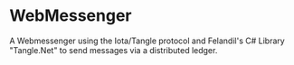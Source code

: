 # WebMessenger


A Webmessenger using the Iota/Tangle protocol and Felandil's C# Library "Tangle.Net" to send messages via a distributed ledger.
